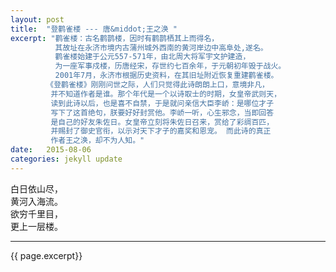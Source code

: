 ```yaml
---
layout: post
title:  "登鹳雀楼 --- 唐&middot;王之涣 "
excerpt: "鹳雀楼：古名鹳鹊楼，因时有鹳鹊栖其上而得名，  
          其故址在永济市境内古蒲州城外西南的黄河岸边中高阜处,遂名。
          鹳雀楼始建于公元557-571年，由北周大将军宇文护建造，
		  为一座军事戍楼，历唐经宋，存世约七百余年，于元朝初年毁于战火。
		  2001年7月，永济市根据历史资料，在其旧址附近恢复重建鹳雀楼。  
		《登鹳雀楼》刚刚问世之际，人们只觉得此诗朗朗上口，意境非凡，
		 并不知道作者是谁。那个年代是一个以诗取士的时期，女皇帝武则天，
		 读到此诗以后，也是喜不自禁，于是就问亲信大臣李峤：是哪位才子
		 写下了这首绝句，朕要好好封赏他。李峤一听，心生邪念，当即回答
		 是自己的好友朱佐日。女皇帝立刻将朱佐日召来，赏给了彩绸百匹，
		 并赐封了御史官衔，以示对天下才子的嘉奖和恩宠。 而此诗的真正
		 作者王之涣，却不为人知。" 
date:   2015-08-06
categories: jekyll update
--- 
```

白日依山尽，  
黄河入海流。  
欲穷千里目，  
更上一层楼。

---
{{ page.excerpt}}
